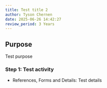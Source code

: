 ```yaml
---
title: Test title 2
author: Tyson Chernen
date: 2025-06-26 14:42:27
review_period: 3 Years
---
```


## Purpose
Test purpose

### Step 1: Test activity
- References, Forms and Details: Test details

